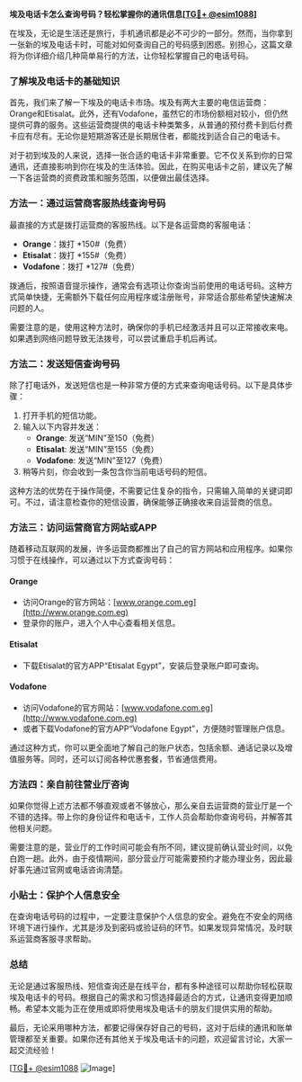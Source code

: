 **埃及电话卡怎么查询号码？轻松掌握你的通讯信息[[TG💪+ @esim1088](https://t.me/s/esim1088)]**

在埃及，无论是生活还是旅行，手机通讯都是必不可少的一部分。然而，当你拿到一张新的埃及电话卡时，可能对如何查询自己的号码感到困惑。别担心，这篇文章将为你详细介绍几种简单易行的方法，让你轻松掌握自己的电话号码。

### 了解埃及电话卡的基础知识

首先，我们来了解一下埃及的电话卡市场。埃及有两大主要的电信运营商：Orange和Etisalat。此外，还有Vodafone，虽然它的市场份额相对较小，但仍然提供可靠的服务。这些运营商提供的电话卡种类繁多，从普通的预付费卡到后付费卡应有尽有。无论你是短期游客还是长期居住者，都能找到适合自己的电话卡。

对于初到埃及的人来说，选择一张合适的电话卡非常重要。它不仅关系到你的日常通讯，还直接影响到你在埃及的生活体验。因此，在购买电话卡之前，建议先了解一下各运营商的资费政策和服务范围，以便做出最佳选择。

### 方法一：通过运营商客服热线查询号码

最直接的方式是拨打运营商的客服热线。以下是各运营商的客服电话：

- **Orange**：拨打 *150#（免费）
- **Etisalat**：拨打 *155#（免费）
- **Vodafone**：拨打 *127#（免费）

拨通后，按照语音提示操作，通常会有选项让你查询当前使用的电话号码。这种方式简单快捷，无需额外下载任何应用程序或注册账号，非常适合那些希望快速解决问题的人。

需要注意的是，使用这种方法时，确保你的手机已经激活并且可以正常接收来电。如果遇到网络问题导致无法拨号，可以尝试重启手机后再试。

### 方法二：发送短信查询号码

除了打电话外，发送短信也是一种非常方便的方式来查询电话号码。以下是具体步骤：

1. 打开手机的短信功能。
2. 输入以下内容并发送：
   - **Orange**: 发送“MIN”至150（免费）
   - **Etisalat**: 发送“MIN”至155（免费）
   - **Vodafone**: 发送“MIN”至127（免费）
3. 稍等片刻，你会收到一条包含你当前电话号码的短信。

这种方法的优势在于操作简便，不需要记住复杂的指令，只需输入简单的关键词即可。不过，请注意检查你的短信设置，确保能够正确接收来自运营商的信息。

### 方法三：访问运营商官方网站或APP

随着移动互联网的发展，许多运营商都推出了自己的官方网站和应用程序。如果你习惯于在线操作，可以通过以下方式查询号码：

#### Orange
- 访问Orange的官方网站：[www.orange.com.eg](http://www.orange.com.eg)
- 登录你的账户，进入个人中心查看相关信息。

#### Etisalat
- 下载Etisalat的官方APP“Etisalat Egypt”，安装后登录账户即可查询。

#### Vodafone
- 访问Vodafone的官方网站：[www.vodafone.com.eg](http://www.vodafone.com.eg)
- 或者下载Vodafone的官方APP“Vodafone Egypt”，方便随时管理账户信息。

通过这种方式，你可以更全面地了解自己的账户状态，包括余额、通话记录以及增值服务等。同时，还可以订阅各种优惠套餐，节省通信费用。

### 方法四：亲自前往营业厅咨询

如果你觉得上述方法都不够直观或者不够放心，那么亲自去运营商的营业厅是一个不错的选择。带上你的身份证件和电话卡，工作人员会帮助你查询号码，并解答其他相关问题。

需要注意的是，营业厅的工作时间可能会有所不同，建议提前确认营业时间，以免白跑一趟。此外，由于疫情期间，部分营业厅可能需要预约才能办理业务，因此最好事先通过官网或电话咨询清楚。

### 小贴士：保护个人信息安全

在查询电话号码的过程中，一定要注意保护个人信息的安全。避免在不安全的网络环境下进行操作，尤其是涉及到密码或验证码的环节。如果发现异常情况，及时联系运营商客服寻求帮助。

### 总结

无论是通过客服热线、短信查询还是在线平台，都有多种途径可以帮助你轻松获取埃及电话卡的号码。根据自己的需求和习惯选择最适合的方式，让通讯变得更加顺畅。希望本文能为正在使用或即将使用埃及电话卡的朋友们提供实用的帮助。

最后，无论采用哪种方法，都要记得保存好自己的号码，这对于后续的通讯和账单管理都至关重要。如果你还有其他关于埃及电话卡的问题，欢迎留言讨论，大家一起交流经验！

[[TG💪+ @esim1088](https://t.me/s/esim1088) ![Image](https://i.postimg.cc/4NQfJmqS/Snipaste-2025-05-13-00-14-12.png)]